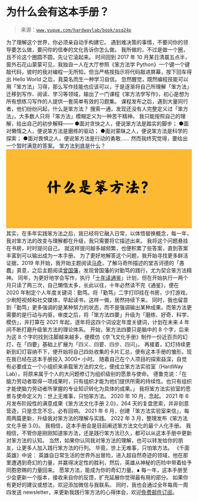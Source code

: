 # 为什么会有这本手册？

> 来源：[`www.yuque.com/hardwaylab/book/asq24p`](https://www.yuque.com/hardwaylab/book/asq24p)

<ne-quote id="u4784d7a4" data-lake-id="u4784d7a4"><ne-p id="uaa806821" data-lake-id="uaa806821"><ne-text id="u33299ff0">为了理解这个世界，你必须亲自动手构建它。</ne-text></ne-p> <ne-p id="u93a35fbc" data-lake-id="u93a35fbc"><ne-text id="u3f562028">遇到难决策的事情，不要问你的领导要怎么做，要问你的信奉的文化告诉你怎么做。</ne-text></ne-p></ne-quote> <ne-p id="46ae86023876eda201c408f741d43bc6" data-lake-id="46ae86023876eda201c408f741d43bc6"><ne-text id="u5ba9caf0">我所做的，不过是做一个圈，且不论这个圈圆不圆，先让它滚起来。</ne-text></ne-p> <ne-p id="ue780bee3" data-lake-id="ue780bee3"><ne-text id="uf166b1d4">时间回到 2017 年 10 月某日清晨五点半，窗外石花山蒙蒙可见，我独自一人在大厅参照《笨方法学 Python》一个键一个键敲代码，彼时的我对编程一无所知，但当严格按指示将代码敲进屏幕，按下回车得出 Hello World 之后，竟莫名而生一种学习自信。</ne-text></ne-p> <ne-p id="4c5132aff60e8058356cea631780835c" data-lake-id="4c5132aff60e8058356cea631780835c"><ne-text id="u9c729da2">忽然醒觉，既然编程技能可以用「笨方法」习得，那么写作技能也应该可以，于是逐渐将自己所理解「笨方法」迁移到写作、阅读、学习等领域，输出了一门课程《笨方法学写作》，初心是想为所有想练习写作的人提供一套简单有效的习题集。</ne-text></ne-p> <ne-p id="u87661f5b" data-lake-id="u87661f5b"><ne-text id="ua63cae22">课程发布之后，遇到大量同行者，他们纷纷问起，什么是笨方法？</ne-text></ne-p> <ne-p id="u9d45a5e2" data-lake-id="u9d45a5e2"><ne-text id="ud31ba5d8">搜索一通，发现还没有人完整定义过「笨方法」，大多数人只将「笨方法」模糊定义为一种苦干精神。</ne-text></ne-p> <ne-p id="u4af2ee7b" data-lake-id="u4af2ee7b"><ne-text id="uea413f20">我只能按照自己的理解，给出自己的初步解释——</ne-text></ne-p> <ne-uli><ne-uli-i>●</ne-uli-i><ne-uli-c class="ne-uli-content" id="u225847a0" data-lake-id="u225847a0"><ne-text id="uf4817b3a">面对贪快之人，便说笨方法是踏实的脚步；</ne-text></ne-uli-c></ne-uli> <ne-uli><ne-uli-i>●</ne-uli-i><ne-uli-c class="ne-uli-content" id="uf988cec9" data-lake-id="uf988cec9"><ne-text id="u23f6dcca">面对懒惰之人，便说笨方法是磨练的驱动；</ne-text></ne-uli-c></ne-uli> <ne-uli><ne-uli-i>●</ne-uli-i><ne-uli-c class="ne-uli-content" id="ub906e8f6" data-lake-id="ub906e8f6"><ne-text id="u4f3dd2b6">面对蒙昧之人，便说笨方法是科学的探索；</ne-text></ne-uli-c></ne-uli> <ne-uli><ne-uli-i>●</ne-uli-i><ne-uli-c class="ne-uli-content" id="uce25f191" data-lake-id="uce25f191"><ne-text id="u377ec979">面对畏惧之人，便说笨方法是行动的勇敢……</ne-text></ne-uli-c></ne-uli> <ne-p id="0f3e1170f6c55e297b317f9e64881ae1" data-lake-id="0f3e1170f6c55e297b317f9e64881ae1"><ne-text id="u98a155c0">然而我终究觉得，要给出一个暂时满意的答案。</ne-text></ne-p> <ne-p id="u523b2067" data-lake-id="u523b2067"><ne-text id="u25a93a45">笨方法到底是什么？</ne-text></ne-p> <ne-p id="u5acd93e1" data-lake-id="u5acd93e1"><ne-card data-card-name="image" data-card-type="inline" id="u5ae84f8b" data-event-boundary="card" class="ne-spacing-all">![HardwayLabUI.png](img/676658a6438d429d68b39c22d45ef7f7.png)  <ne-p id="u7fb0d007" data-lake-id="u7fb0d007"><ne-text id="u31840937">其实，在多年实践笨方法之后，我已经将它融入日常，以体悟替换概念，每一年，我对笨方法的改变与理解都在升级，我只需要将它描述出来。</ne-text></ne-p> <ne-p id="facd5c5fae541b985361a9b5ac034070" data-lake-id="facd5c5fae541b985361a9b5ac034070"><ne-text id="u938824ee">我将这个问题悬挂在书房，时时提问自己。</ne-text></ne-p> <ne-p id="u116506d0" data-lake-id="u116506d0"><ne-text id="uf06e19a8">就这样提问越多越频繁，也便积累了些答案，直到答案丰富到可以输出成为一本手册。</ne-text></ne-p> <ne-p id="74cc2f660f39664c6c113a5a985e89e5" data-lake-id="74cc2f660f39664c6c113a5a985e89e5"><ne-text id="u6cff7b22">为了更好地解答这个问题，我开始寻找更多鲜活证据，2019 年开始，我开始主题阅读</ne-text>[<ne-text id="udb1f22b6">马奇</ne-text>](https://www.douban.com/doulist/46472818/)<ne-text id="u809de3a3">，了解马奇所描述的堂吉诃德的「愚蠢」真意，之后主题阅读</ne-text>[<ne-text id="uf3b3abe0">曾国藩</ne-text>](https://www.douban.com/doulist/109913623/)<ne-text id="uf475f0b7">，发现曾国藩的对勤笃的践行，尤为契合笨方法精神。</ne-text></ne-p> <ne-p id="f7d89226cdd12ca89948d138d18831b9" data-lake-id="f7d89226cdd12ca89948d138d18831b9"><ne-text id="u9f98b2d4">同年，为更好地学会写作，执行「</ne-text>[<ne-text id="u10160b2d">十年读通鉴</ne-text>](https://www.cnfeat.com/blog/2019/05/04/TenYears/)<ne-text id="u1e5a1279">」计划，但在开始执行一两个月只读了两三次，自己懒惰太多，长此以往，十年必然读不完《通鉴》，便在 2020 年制定个人年度关键词：勤笃。将「勤笃」二字打印挂在书房，少打游戏，少刷短视频和社交媒体，早起读书，这样一做，居然持续下来。</ne-text></ne-p> <ne-p id="cfaf444849404f211feab00b40f05026" data-lake-id="cfaf444849404f211feab00b40f05026"><ne-text id="u40faedfe">同时，我也留意到「勤笃」更多强调的是某种努力的状态，而不是强调输出某种成果。而笨方法更需要的是行动与内驱，审度之后，将「笨方法四要」升级为「磨练、好奇、科学、模仿」，并打算在 2021 年起，逐年将这四个词设定年度关键词，计划在未来 4 年间不断打磨升级笨方法的理论体系。</ne-text></ne-p> <ne-p id="8bce92286b18c9f9cbb0522e76d69861" data-lake-id="8bce92286b18c9f9cbb0522e76d69861"><ne-text id="uf4b33edb">开始，笨方法四要只是脑中的 8 个字，后来为这 8 个字的找到注脚越来越多，便模仿《奈飞文化手册》制作一份近百页的幻灯，在「四要」基础上扩展为「</ne-text><ne-text id="ua70e6c94" style="color: rgb(42, 49, 53);">四义、四要、四步、四问</ne-text><ne-text id="ubb878369">」</ne-text><ne-text id="ub5531739" style="color: rgb(42, 49, 53);">。</ne-text></ne-p> <ne-p id="5565388d3306b8dc4ef341ce28f024d9" data-lake-id="5565388d3306b8dc4ef341ce28f024d9"><ne-text id="ufa76b52f">再接着，幻灯持续更新到幻灯容纳不下，便开始将自己四处收集的卡片汇总，便有这本手册的雏形，现在我已经在这本手册投入 3000+ 小时。</ne-text></ne-p> <ne-p id="33f0311cd4e85e35cadc8fe1038bfdaf" data-lake-id="33f0311cd4e85e35cadc8fe1038bfdaf"><ne-text id="u850ea27a">随着自己在个人项目的探索益深，自觉有必要成立一个小组织来承载笨方法的文化，便成立笨方法实验室（HardWay Lab），将原来属于个人的大问题修订为组织级别的愿景与使命。</ne-text></ne-p> <ne-quote id="u5b64c014" data-lake-id="u5b64c014"><ne-p id="727739c71b872fb1b0b8122b0758c6f3" data-lake-id="727739c71b872fb1b0b8122b0758c6f3"><ne-text id="u03c6d601">德鲁克说：「在脑力劳动者取得一项成果时，只有组织才能为他们提供所需的持续性。也只有组织才能使脑力劳动者所掌握的专业知识转化为具体的成果。」</ne-text></ne-p></ne-quote> <ne-p id="f57a58fc122d29f77a6daa9db880384e" data-lake-id="f57a58fc122d29f77a6daa9db880384e"><ne-text id="uc1d3971d">我将笨方法实验室的愿景与使命定义为：世上无难事，只怕笨方法。</ne-text></ne-p> <ne-p id="bf7a67779a8471d1a28e5cc80420bd85" data-lake-id="bf7a67779a8471d1a28e5cc80420bd85"><ne-text id="u1a24aab2">2020 年 10 月，念起。</ne-text></ne-p> <ne-p id="u57874a11" data-lake-id="u57874a11"><ne-text id="uefee22de">2021 年 6 月发布阶段性的满意成果《笨方法文化手册 2.0》，264 天的复盘思索，并非刻意营造，只是念念不忘，必有回响。</ne-text></ne-p> <ne-p id="uf9913b12" data-lake-id="uf9913b12"><ne-text id="u42a40f97">2021 年 6 月，创建「笨方法实验室来信」，每周两篇更新，升级我对笨方法的理解与实践。</ne-text></ne-p> <ne-p id="uda41c9bf" data-lake-id="uda41c9bf"><ne-text id="ue8cc81e5">2022 年 3 月，整理发布《笨方法文化手册 3.0》。</ne-text></ne-p> <ne-p id="9266bead2a1cb01c878c3cccf8e761a1" data-lake-id="9266bead2a1cb01c878c3cccf8e761a1"><ne-text id="u938074e7">我相信，这本手册会是目前阐述笨方法文化的最个人化手册。</ne-text></ne-p> <ne-p id="c2c4887187784fb02cd83423685e2863" data-lake-id="c2c4887187784fb02cd83423685e2863"><ne-text id="ub5a5fa98">我相信，不管你是刚刚知道笨方法，还是践行笨方法已久，都可以从这本手册中更新对笨方法的认知。</ne-text></ne-p> <ne-p id="5652f7c752144137a3b29b17b55504c3" data-lake-id="5652f7c752144137a3b29b17b55504c3"><ne-text id="u7d5a8877">当然，如果你认同我对笨方法的理解，也可以转发给你的朋友，让更多人加入践行笨方法的行列。</ne-text></ne-p> <ne-p id="568cb0af769e0ac96ef27845633e9518" data-lake-id="568cb0af769e0ac96ef27845633e9518"><ne-text id="u40b5777b">毕竟，世上无难事，只怕笨方法。</ne-text></ne-p>  <ne-p id="u25801696" data-lake-id="u25801696"><ne-card data-card-name="image" data-card-type="inline" id="ub487fb64" data-event-boundary="card" class="ne-spacing-all"><ne-p id="ub9dadfc0" data-lake-id="ub9dadfc0"><ne-text id="u237b19b0">《千面英雄》中说：</ne-text></ne-p> <ne-quote id="uc554cf5c" data-lake-id="uc554cf5c"><ne-p id="u1c9d7b15" data-lake-id="u1c9d7b15"><ne-text id="u1c419ce9">英雄自日常生活的世界外出冒险，进入超自然奇迹的领域，他在那里遭遇到奇幻的力量，并赢得决定性的胜利，然后，英雄从神秘的历险中带着给予同胞恩赐的力量回来。</ne-text></ne-p></ne-quote> <ne-p id="u446f7da0" data-lake-id="u446f7da0"><ne-text id="u3ba42543">愿笨方法，能成为你的奇幻力量。∎</ne-text></ne-p> <ne-hole id="u0f5f9034" data-lake-id="u0f5f9034"><ne-card data-card-name="hr" data-card-type="block" id="EC1Uj" data-event-boundary="card"><ne-p id="ucbe428e0" data-lake-id="ucbe428e0"><ne-text id="u81892b58">每一年，这本手册至少会更新一个版本，接收来自你的反馈，扩充延展你觉得最有用的部分。</ne-text></ne-p> <ne-p id="uffe162e4" data-lake-id="uffe162e4"><ne-text id="ud77bac53">如果你有更好的建议或想法，欢迎添加微信与我联系。</ne-text></ne-p>  <ne-p id="u8a9b6524" data-lake-id="u8a9b6524"><ne-card data-card-name="image" data-card-type="inline" id="uc8d7e322" data-event-boundary="card" class="ne-spacing-all"><ne-p id="ud5b732ed" data-lake-id="ud5b732ed"><ne-text id="u9668296e">同时，我也会通过全年每周一周四发送 newsletter，来更新我践行笨方法的心得体会，欢迎</ne-text>[<ne-text id="u4531a723">免费邮件订阅</ne-text>](http://newsletter.hardwaylab.com/)<ne-text id="u85522d3e">。</ne-text></ne-p> <ne-p id="f74bd73cd6b745ff832c3012d2fe65a5" data-lake-id="f74bd73cd6b745ff832c3012d2fe65a5"><ne-card data-card-name="image" data-card-type="inline" id="uFyrx" data-event-boundary="card" class="ne-spacing-all"></ne-card></ne-p></ne-card></ne-p></ne-card></ne-hole></ne-card></ne-p></ne-card></ne-p>